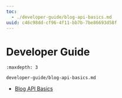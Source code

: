 ```yaml
---
toc:
  - ./developer-guide/blog-api-basics.md
uuid: c46c98dd-cf96-4f11-bb7b-7be86693d58f
---
```

# Developer Guide

```{toctree}
:maxdepth: 3

developer-guide/blog-api-basics.md
```

* [Blog API Basics](./developer-guide/blog-api-basics.md)
